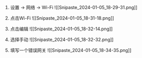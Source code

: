 1. 设置 ->  网络 -> Wi-Fi
![[Snipaste_2024-01-05_18-29-31.png]]

2. 点击Wi-Fi
![[Snipaste_2024-01-05_18-31-18.png]]

3. 点击编辑
![[Snipaste_2024-01-05_18-32-14.png]]

4. 选择手动
![[Snipaste_2024-01-05_18-32-32.png]]

5. 填写一个错误网关
![[Snipaste_2024-01-05_18-34-35.png]]